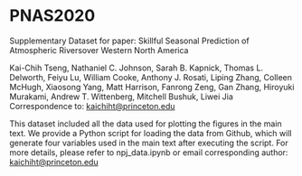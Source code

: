 # PNAS2020
Supplementary Dataset for paper: Skillful Seasonal Prediction of Atmospheric Riversover Western North America

Kai-Chih Tseng, Nathaniel C. Johnson, Sarah B. Kapnick, Thomas L. Delworth, Feiyu Lu, William Cooke, Anthony J. Rosati, Liping Zhang, Colleen McHugh, Xiaosong Yang, Matt Harrison, Fanrong Zeng, Gan Zhang, Hiroyuki Murakami, Andrew T. Wittenberg, Mitchell Bushuk, Liwei Jia
Correspondence to: kaichiht@princeton.edu 

This dataset included all the data used for plotting the figures in the main text. We provide a Python script for loading the data from Github, which will generate four variables used in the main text after executing the script. For more details, please refer to npj_data.ipynb or email corresponding author: kaichiht@princeton.edu    
